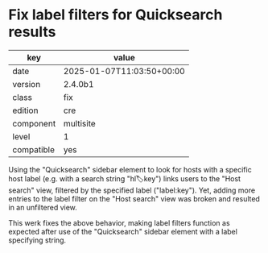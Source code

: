 [//]: # (werk v2)
# Fix label filters for Quicksearch results

key        | value
---------- | ---
date       | 2025-01-07T11:03:50+00:00
version    | 2.4.0b1
class      | fix
edition    | cre
component  | multisite
level      | 1
compatible | yes

Using the "Quicksearch" sidebar element to look for hosts with a specific host label (e.g. with a search string "hl:label:key") links users to the "Host search" view, filtered by the specified label ("label:key").
Yet, adding more entries to the label filter on the "Host search" view was broken and resulted in an unfiltered view.

This werk fixes the above behavior, making label filters function as expected after use of the "Quicksearch" sidebar element with a label specifying string.
